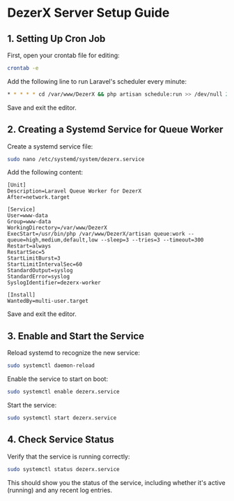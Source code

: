 # DezerX Server Setup Guide

## 1. Setting Up Cron Job

First, open your crontab file for editing:

```bash
crontab -e
```

Add the following line to run Laravel's scheduler every minute:

```bash
* * * * * cd /var/www/DezerX && php artisan schedule:run >> /dev/null 2>&1
```

Save and exit the editor.

## 2. Creating a Systemd Service for Queue Worker

Create a systemd service file:

```bash
sudo nano /etc/systemd/system/dezerx.service
```

Add the following content:

```
[Unit]
Description=Laravel Queue Worker for DezerX
After=network.target

[Service]
User=www-data
Group=www-data
WorkingDirectory=/var/www/DezerX
ExecStart=/usr/bin/php /var/www/DezerX/artisan queue:work --queue=high,medium,default,low --sleep=3 --tries=3 --timeout=300
Restart=always
RestartSec=5
StartLimitBurst=3
StartLimitIntervalSec=60
StandardOutput=syslog
StandardError=syslog
SyslogIdentifier=dezerx-worker

[Install]
WantedBy=multi-user.target
```

Save and exit the editor.

## 3. Enable and Start the Service

Reload systemd to recognize the new service:

```bash
sudo systemctl daemon-reload
```

Enable the service to start on boot:

```bash
sudo systemctl enable dezerx.service
```

Start the service:

```bash
sudo systemctl start dezerx.service
```

## 4. Check Service Status

Verify that the service is running correctly:

```bash
sudo systemctl status dezerx.service
```

This should show you the status of the service, including whether it's active (running) and any recent log entries.
